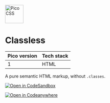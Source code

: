 <p>
  <a href="https://picocss.com" target="_blank">
    <picture>
      <source media="(prefers-color-scheme: dark)" srcset="https://raw.githubusercontent.com/picocss/pico/HEAD/.github/logo-dark.svg">
      <source media="(prefers-color-scheme: light)" srcset="https://raw.githubusercontent.com/picocss/pico/HEAD/.github/logo-light.svg">
      <img alt="Pico CSS" src="https://raw.githubusercontent.com/picocss/pico/HEAD/.github/logo-light.svg" width="auto" height="60">
    </picture>
  </a>
</p>

# Classless
| Pico version | Tech stack |
| ----- | ----- |
| 1 | HTML |

A pure semantic HTML markup, without `.classes`.

[![Open in CodeSandbox](https://codesandbox.io/static/img/play-codesandbox.svg)](https://codesandbox.io/s/github/picocss/examples/tree/master/v1-classless)

[![Open in Codeanywhere](https://codeanywhere.com/img/open-in-codeanywhere-btn.svg)](https://app.codeanywhere.com/#https://github.com/picocss/examples)
